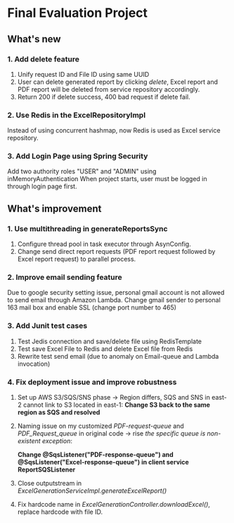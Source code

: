 # Final Evaluation Project
## What's new
### 1. Add delete feature
1. Unify request ID and File ID using same UUID
2. User can delete generated report by clicking *delete*, Excel report and PDF report
will be deleted from service repository accordingly.
3. Return 200 if delete success, 400 bad request if delete fail.

### 2. Use Redis in the ExcelRepositoryImpl
Instead of using concurrent hashmap, now Redis is used as Excel service repository.
### 3. Add Login Page using Spring Security
Add two authority roles "USER" and "ADMIN" using inMemoryAuthentication
When project starts, user must be logged in through login page first.
## What's improvement
### 1. Use multithreading in generateReportsSync
1. Configure thread pool in task executor through AsynConfig.
2. Change send direct report requests (PDF report request followed by Excel report request) to parallel process.

### 2. Improve email sending feature
Due to google security setting issue, personal gmail account is not allowed to send email through Amazon Lambda.
Change gmail sender to personal 163 mail box and enable SSL (change port number to 465)
### 3. Add Junit test cases
1. Test Jedis connection and save/delete file using RedisTemplate
2. Test save Excel File to Redis and delete Excel file from Redis
3. Rewrite test send email (due to anomaly on Email-queue and Lambda invocation)

### 4. Fix deployment issue and improve robustness
1. Set up AWS S3/SQS/SNS phase → Region differs, SQS and SNS in east-2 cannot link to S3 located in east-1:
  **Change S3 back to the same region as SQS and resolved**
2. Naming issue on my customized *PDF-request-queue* and *PDF_Request_queue* in original code → rise *the specific queue is non-existent exception*:

    **Change @SqsListener("PDF-response-queue") and  @SqsListener("Excel-response-queue") in client service ReportSQSListener**   

3. Close outputstream in *ExcelGenerationServiceImpl.generateExcelReport()*
4. Fix hardcode name in *ExcelGenerationController.downloadExcel()*, replace hardcode with file ID.

